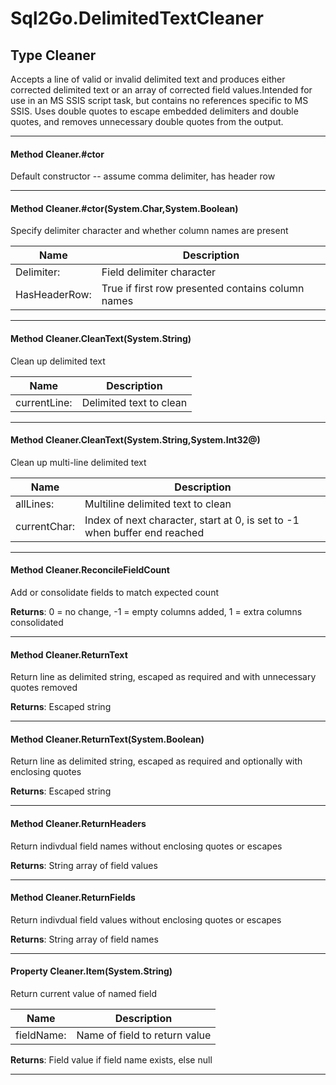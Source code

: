 # Sql2Go.DelimitedTextCleaner #

## Type Cleaner

 Accepts a line of valid or invalid delimited text and produces either corrected delimited text or an array of corrected field values.Intended for use in an MS SSIS script task, but contains no references specific to MS SSIS. Uses double quotes to escape embedded delimiters and double quotes, and removes unnecessary double quotes from the output. 



---
#### Method Cleaner.#ctor

 Default constructor -- assume comma delimiter, has header row 



---
#### Method Cleaner.#ctor(System.Char,System.Boolean)

 Specify delimiter character and whether column names are present 

|Name | Description |
|-----|------|
|Delimiter: |Field delimiter character|
|HasHeaderRow: |True if first row presented contains column names|


---
#### Method Cleaner.CleanText(System.String)

 Clean up delimited text 

|Name | Description |
|-----|------|
|currentLine: |Delimited text to clean|


---
#### Method Cleaner.CleanText(System.String,System.Int32@)

 Clean up multi-line delimited text 

|Name | Description |
|-----|------|
|allLines: |Multiline delimited text to clean|
|currentChar: |Index of next character, start at 0, is set to -1 when buffer end reached|


---
#### Method Cleaner.ReconcileFieldCount

 Add or consolidate fields to match expected count 

**Returns**: 0 = no change, -1 = empty columns added, 1 = extra columns consolidated



---
#### Method Cleaner.ReturnText

 Return line as delimited string, escaped as required and with unnecessary quotes removed 

**Returns**: Escaped string



---
#### Method Cleaner.ReturnText(System.Boolean)

 Return line as delimited string, escaped as required and optionally with enclosing quotes 

**Returns**: Escaped string



---
#### Method Cleaner.ReturnHeaders

 Return indivdual field names without enclosing quotes or escapes 

**Returns**: String array of field values



---
#### Method Cleaner.ReturnFields

 Return indivdual field values without enclosing quotes or escapes 

**Returns**: String array of field names



---
#### Property Cleaner.Item(System.String)

 Return current value of named field 

|Name | Description |
|-----|------|
|fieldName: |Name of field to return value|
**Returns**: Field value if field name exists, else null



---


